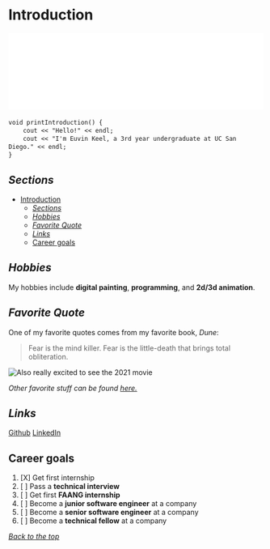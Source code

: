 # Introduction
![Intro Banner](assets/personalbanner.png)
```
void printIntroduction() {
    cout << "Hello!" << endl;
    cout << "I'm Euvin Keel, a 3rd year undergraduate at UC San Diego." << endl;
}
```

## *Sections*
- [Introduction](#introduction)
  - [*Sections*](#sections)
  - [*Hobbies*](#hobbies)
  - [*Favorite Quote*](#favorite-quote)
  - [*Links*](#links)
  - [Career goals](#career-goals)

## *Hobbies*
My hobbies include **digital painting**, **programming**, and **2d/3d animation**.

## *Favorite Quote*
One of my favorite quotes comes from my favorite book, *Dune*:
>Fear is the mind killer. Fear is the little-death that brings total obliteration.

![Also really excited to see the 2021 movie](https://images-na.ssl-images-amazon.com/images/I/41m+6YgCmrL._SX322_BO1,204,203,200_.jpg)

*Other favorite stuff can be found [here.](FAVORITES.md)*

## *Links*
[Github](https://github.com/euvinkeel)
[LinkedIn](https://www.linkedin.com/in/euvin-keel-b97157156/)

## Career goals
1. [X] Get first internship
2. [ ] Pass a __technical interview__
3. [ ] Get first __FAANG internship__
4. [ ] Become a __junior software engineer__ at a company
5. [ ] Become a __senior software engineer__ at a company
6. [ ] Become a __technical fellow__ at a company

[*Back to the top*](#introduction)